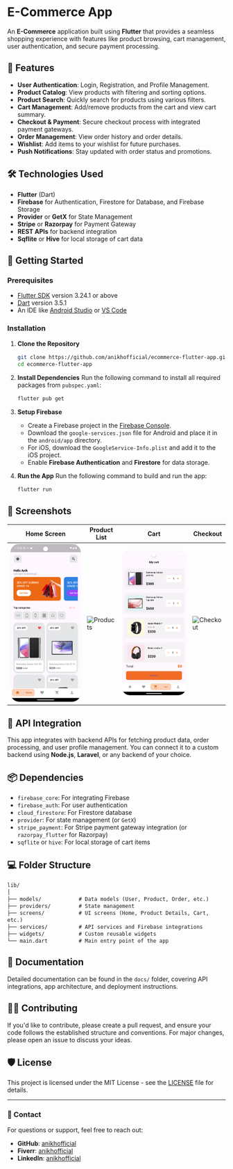 # E-Commerce App

An **E-Commerce** application built using **Flutter** that provides a seamless shopping experience with features like product browsing, cart management, user authentication, and secure payment processing.

## 📱 Features

- **User Authentication**: Login, Registration, and Profile Management.
- **Product Catalog**: View products with filtering and sorting options.
- **Product Search**: Quickly search for products using various filters.
- **Cart Management**: Add/remove products from the cart and view cart summary.
- **Checkout & Payment**: Secure checkout process with integrated payment gateways.
- **Order Management**: View order history and order details.
- **Wishlist**: Add items to your wishlist for future purchases.
- **Push Notifications**: Stay updated with order status and promotions.
  
## 🛠️ Technologies Used

- **Flutter** (Dart)
- **Firebase** for Authentication, Firestore for Database, and Firebase Storage
- **Provider** or **GetX** for State Management
- **Stripe** or **Razorpay** for Payment Gateway
- **REST APIs** for backend integration
- **Sqflite** or **Hive** for local storage of cart data

## 🚀 Getting Started

### Prerequisites

- [Flutter SDK](https://flutter.dev/docs/get-started/install) version 3.24.1 or above
- [Dart](https://dart.dev/get-dart) version 3.5.1
- An IDE like [Android Studio](https://developer.android.com/studio) or [VS Code](https://code.visualstudio.com/)

### Installation

1. **Clone the Repository**
   ```bash
   git clone https://github.com/anikhofficial/ecommerce-flutter-app.git
   cd ecommerce-flutter-app
   ```

2. **Install Dependencies**
   Run the following command to install all required packages from `pubspec.yaml`:
   ```bash
   flutter pub get
   ```

3. **Setup Firebase**
   - Create a Firebase project in the [Firebase Console](https://console.firebase.google.com/).
   - Download the `google-services.json` file for Android and place it in the `android/app` directory.
   - For iOS, download the `GoogleService-Info.plist` and add it to the iOS project.
   - Enable **Firebase Authentication** and **Firestore** for data storage.

4. **Run the App**
   Run the following command to build and run the app:
   ```bash
   flutter run
   ```

## 🛒 Screenshots

| Home Screen | Product List | Cart | Checkout |
|-------------|--------------|------|----------|
| ![Home](screenshots/home.png) | ![Products](screenshots/products.png) | ![Cart](screenshots/cart.png) | ![Checkout](screenshots/checkout.png) |

## 🔌 API Integration

This app integrates with backend APIs for fetching product data, order processing, and user profile management. You can connect it to a custom backend using **Node.js**, **Laravel**, or any backend of your choice.

## 📦 Dependencies

- `firebase_core`: For integrating Firebase
- `firebase_auth`: For user authentication
- `cloud_firestore`: For Firestore database
- `provider`: For state management (or `GetX`)
- `stripe_payment`: For Stripe payment gateway integration (or `razorpay_flutter` for Razorpay)
- `sqflite` or `hive`: For local storage of cart items

## 💻 Folder Structure

```
lib/
│
├── models/            # Data models (User, Product, Order, etc.)
├── providers/         # State management
├── screens/           # UI screens (Home, Product Details, Cart, etc.)
├── services/          # API services and Firebase integrations
├── widgets/           # Custom reusable widgets
└── main.dart          # Main entry point of the app
```

## 📖 Documentation

Detailed documentation can be found in the `docs/` folder, covering API integrations, app architecture, and deployment instructions.

## 👨‍💻 Contributing

If you'd like to contribute, please create a pull request, and ensure your code follows the established structure and conventions. For major changes, please open an issue to discuss your ideas.

## 🛡️ License

This project is licensed under the MIT License - see the [LICENSE](LICENSE) file for details.

---

### 📧 Contact

For questions or support, feel free to reach out:

- **GitHub**: [anikhofficial](https://github.com/anikhofficial)
- **Fiverr**: [anikhofficial](https://www.fiverr.com/anikhofficial)
- **LinkedIn**: [anikhofficial](https://www.linkedin.com/in/anikhofficial/)
```
